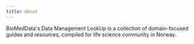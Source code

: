 ```yaml
---
title: About
---
```


BioMedData's Data Management LookUp is a collection of domain-focused guides and resources, compiled for life science community in Norway.
